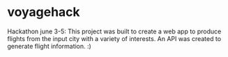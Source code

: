# voyagehack
Hackathon june 3-5:
This project was built to create a web app to produce flights from the input city with a variety of interests. An API was created to generate flight information. :)
